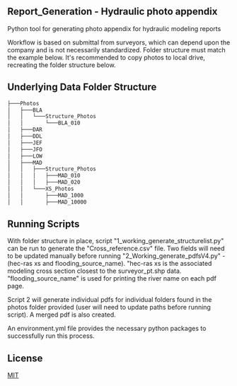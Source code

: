 ## Report_Generation - Hydraulic photo appendix
Python tool for generating photo appendix for hydraulic modeling reports

Workflow is based on submittal from surveyors, which can depend upon the company and
is not necessarily standardized.  Folder structure must match the example below.  It's
recommended to copy photos to local  drive, recreating the folder structure below.

## Underlying Data Folder Structure
```bash
├───Photos
│   ├───BLA
│   │   └───Structure_Photos
│   │       └───BLA_010
│   ├───DAR
│   ├───DDL
│   ├───JEF
│   ├───JFO
│   ├───LOW
│   ├───MAD
│   │   ├───Structure_Photos
│   │   │   ├───MAD_010
│   │   │   ├───MAD_020
│   │   └───XS_Photos
│   │       ├───MAD_1000
│   │       ├───MAD_10000
```


## Running Scripts
With folder structure in place, script "1_working_generate_structurelist.py" can be 
run to generate the "Cross_reference.csv" file.  Two fields will need to be updated 
manually before running "2_Working_generate_pdfsV4.py" - (hec-ras xs and flooding_source_name).
"hec-ras xs is the associated modeling cross section closest to the surveyor_pt.shp data.
"flooding_source_name" is used for printing the river name on each pdf page.

Script 2 will generate individual pdfs for individual folders found in the photos folder
provided (user will need to update paths before running script).  A merged pdf is 
also created.

An environment.yml file provides the necessary python packages to successfully run
this process.
        
## License
[MIT](https://choosealicense.com/licenses/mit/)



